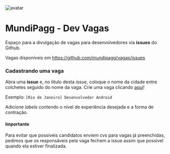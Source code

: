 ![avatar](https://raw.githubusercontent.com/mundipagg/vagas/master/mundi_avatar.png)

# MundiPagg - Dev Vagas

Espaço para a divulgação de vagas para desenvolvedores via **issues** do Github.

Vagas disponíveis em https://github.com/mundipagg/vagas/issues

### Cadastrando uma vaga

Abra uma **issue** e, no titulo desta _issue_, coloque o nome da cidade entre colchetes seguido do nome da vaga.
Crie uma vaga clicando [aqui](https://github.com/mundipagg/vagas/issues/new)!

Exemplo: `[Rio de Janeiro] Desenvolvedor Android`

Adicione _labels_ contendo o nível de experiência desejada e a forma de contração.

#### Importante

Para evitar que possíveis candidatos enviem cvs para vagas já preenchidas, pedimos que os responsáveis pela vaga fechem a issue assim que possível quando ela estiver finalizada. 
